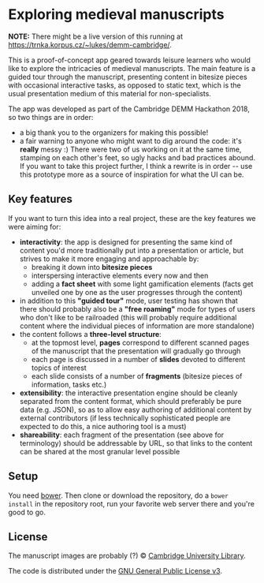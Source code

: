 Exploring medieval manuscripts
==============================

**NOTE:** There might be a live version of this running at
<https://trnka.korpus.cz/~lukes/demm-cambridge/>.

This is a proof-of-concept app geared towards leisure learners who would like
to explore the intricacies of medieval manuscripts. The main feature is a
guided tour through the manuscript, presenting content in bitesize pieces with
occasional interactive tasks, as opposed to static text, which is the usual
presentation medium of this material for non-specialists.

The app was developed as part of the Cambridge DEMM Hackathon 2018, so two
things are in order:

- a big thank you to the organizers for making this possible!
- a fair warning to anyone who might want to dig around the code: it's
  **really** messy :) There were two of us working on it at the same time,
  stamping on each other's feet, so ugly hacks and bad practices abound. If you
  want to take this project further, I think a rewrite is in order -- use this
  prototype more as a source of inspiration for what the UI can be.

Key features
------------

If you want to turn this idea into a real project, these are the key features
we were aiming for:

- **interactivity**: the app is designed for presenting the same kind of content
  you'd more traditionally put into a presentation or article, but strives to
  make it more engaging and approachable by:
  - breaking it down into **bitesize pieces**
  - interspersing interactive elements every now and then
  - adding a **fact sheet** with some light gamification elements (facts get
    unveiled one by one as the user progresses through the content)
- in addition to this **"guided tour"** mode, user testing has shown that there
  should probably also be a **"free roaming"** mode for types of users who don't
  like to be railroaded (this will probably require additional content where
  the individual pieces of information are more standalone)
- the content follows a **three-level structure**:
  - at the topmost level, **pages** correspond to different scanned pages of
    the manuscript that the presentation will gradually go through
  - each page is discussed in a number of **slides** devoted to different
    topics of interest
  - each slide consists of a number of **fragments** (bitesize pieces of
    information, tasks etc.)
- **extensibility**: the interactive presentation engine should be cleanly
  separated from the content format, which should preferably be pure data (e.g.
  JSON), so as to allow easy authoring of additional content by external
  contributors (if less technically sophisticated people are expected to do
  this, a nice authoring tool is a must)
- **shareability**: each fragment of the presentation (see above for
  terminology) should be addressable by URL, so that links to the content can
  be shared at the most granular level possible

Setup
-----

You need [bower](https://bower.io/). Then clone or download the repository, do
a `bower install` in the repository root, run your favorite web server there
and you're good to go.

License
-------

The manuscript images are probably (?) © [Cambridge University Library][cul].

The code is distributed under the [GNU General Public License v3][gplv3].

[gplv3]: http://www.gnu.org/licenses/gpl-3.0.en.html
[cul]: http://www.lib.cam.ac.uk/

